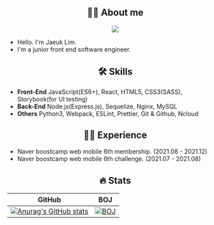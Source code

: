 <h2 align="center">🙋‍♂️ About me</h2> 

<p align="center">
  <img src="https://github-readme-quotes.herokuapp.com/quote?theme=dark&animation=default&layout=default&font=default&quotesUrl=https://github.com/mugglim/mugglim/blob/main/quote.json">
</p>

- Hello. I'm Jaeuk Lim. 
- I'm a junior front end software engineer.

<h2 align="center">🛠 Skills</h2> 

- **Front-End** JavaScript(ES6+), React, HTML5, CSS3(SASS), Storybook(for UI testing)
- **Back-End** Node.js(Express.js), Sequelize, Nginx, MySQL 
- **Others** Python3, Webpack, ESLint, Prettier, Git & Github, Ncloud 


<h2 align="center">🏃‍♂️ Experience</h2> 

- Naver boostcamp web mobile 6th membership. (2021.08 - 2021.12)
- Naver boostcamp web mobile 6th challenge. (2021.07 - 2021.08)

<h2 align="center">🔥 Stats</h2>

|                                                                              GitHub                                                                               |                                                 BOJ                                                 |
| :---------------------------------------------------------------------------------------------------------------------------------------------------------------: | :--------------------------------------------------------------------------------------------------------: |
| [![Anurag's GitHub stats](https://github-readme-stats.vercel.app/api?username=mugglim&count_private=true&theme=dracula)](https://github.com/anuraghazra/github-readme-stats) | [![BOJ](http://mazassumnida.wtf/api/generate_badge?boj=mugglim)](https://www.acmicpc.net/user/mugglim) |


